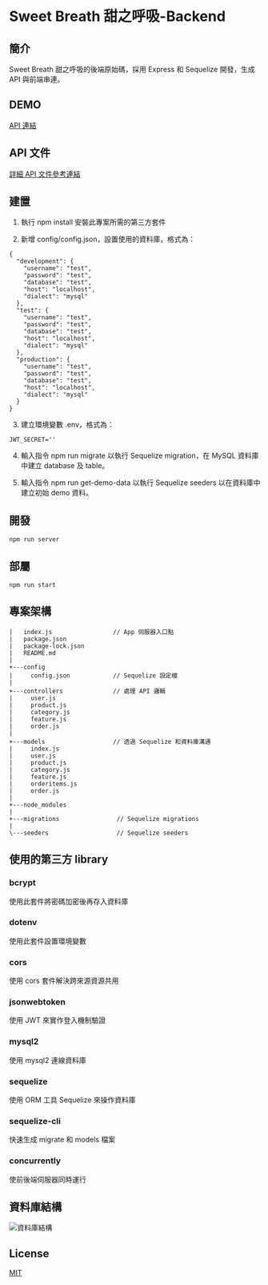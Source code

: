 # Sweet Breath 甜之呼吸-Backend

## 簡介

Sweet Breath 甜之呼吸的後端原始碼，採用 Express 和 Sequelize 開發，生成 API 與前端串連。

## DEMO

[API 連結](https://sweetbreath-backend.herokuapp.com/)

## API 文件

[詳細 API 文件參考連結](https://hackmd.io/lkiEaF1ES6aAol_rvb-WcA?view)

## 建置

1. 執行 npm install 安裝此專案所需的第三方套件

2. 新增 config/config.json，設置使用的資料庫，格式為：

```
{
  "development": {
    "username": "test",
    "password": "test",
    "database": "test",
    "host": "localhost",
    "dialect": "mysql"
  },
  "test": {
    "username": "test",
    "password": "test",
    "database": "test",
    "host": "localhost",
    "dialect": "mysql"
  },
  "production": {
    "username": "test",
    "password": "test",
    "database": "test",
    "host": "localhost",
    "dialect": "mysql"
  }
}
```

3. 建立環境變數 .env，格式為：

```
JWT_SECRET=''
```

4. 輸入指令 npm run migrate 以執行 Sequelize migration，在 MySQL 資料庫中建立 database 及 table。

5. 輸入指令 npm run get-demo-data 以執行 Sequelize seeders 以在資料庫中建立初始 demo 資料。

## 開發

```
npm run server
```

## 部屬

```
npm run start
```

## 專案架構

```
|   index.js                 // App 伺服器入口點
|   package.json
|   package-lock.json
|   README.md
|
+---config
|     config.json            // Sequelize 設定檔
|
+---controllers              // 處理 API 邏輯
|     user.js
|     product.js
|     category.js
|     feature.js
|     order.js
|
+---models                   // 透過 Sequelize 和資料庫溝通
|     index.js
|     user.js
|     product.js
|     category.js
|     feature.js
|     orderitems.js
|     order.js
|
+---node_modules
|
+---migrations                // Sequelize migrations
|
\---seeders                   // Sequelize seeders

```

## 使用的第三方 library

### bcrypt

使用此套件將密碼加密後再存入資料庫

### dotenv

使用此套件設置環境變數

### cors

使用 cors 套件解決跨來源資源共用

### jsonwebtoken

使用 JWT 來實作登入機制驗證

### mysql2

使用 mysql2 連線資料庫

### sequelize

使用 ORM 工具 Sequelize 來操作資料庫

### sequelize-cli

快速生成 migrate 和 models 檔案

### concurrently

使前後端伺服器同時運行

## 資料庫結構

![資料庫結構](https://imgur.com/lgpHM2P.png)

## License

[MIT](https://choosealicense.com/licenses/mit/)
